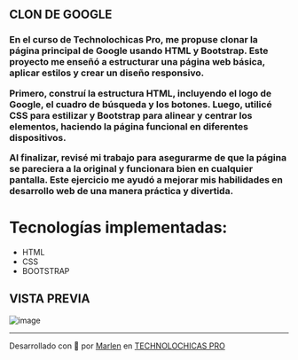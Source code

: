 ## CLON DE GOOGLE

<h3>
  En el curso de Technolochicas Pro, me propuse clonar la página principal de Google usando HTML y Bootstrap. Este proyecto me enseñó a estructurar una página web básica, aplicar estilos y crear un diseño         responsivo.

Primero, construí la estructura HTML, incluyendo el logo de Google, el cuadro de búsqueda y los botones. Luego, utilicé CSS para estilizar y Bootstrap para alinear y centrar los elementos, haciendo la página funcional en diferentes dispositivos.

Al finalizar, revisé mi trabajo para asegurarme de que la página se pareciera a la original y funcionara bien en cualquier pantalla. Este ejercicio me ayudó a mejorar mis habilidades en desarrollo web de una manera práctica y divertida.
</h3>

# Tecnologías implementadas:
* HTML
* CSS
* BOOTSTRAP


## VISTA PREVIA
![image](https://github.com/user-attachments/assets/04658be4-ddb4-4ee3-a35a-514b6e0f0b53)

---

Desarrollado con  💜 por [Marlen](https://deluxe-twilight-f4179f.netlify.app ) en [TECHNOLOCHICAS PRO](https://tecnolochicas.mx/)



